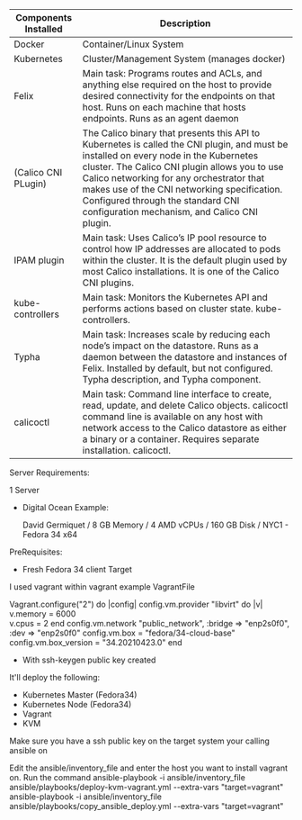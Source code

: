 |Components Installed | Description |
| ----------- | ----------- |
| Docker   |  Container/Linux System |
| Kubernetes  |  Cluster/Management System (manages docker)|
| Felix | Main task: Programs routes and ACLs, and anything else required on the host to provide desired connectivity for the endpoints on that host. Runs on each machine that hosts endpoints. Runs as an agent daemon|
| (Calico CNI PLugin) | The Calico binary that presents this API to Kubernetes is called the CNI plugin, and must be installed on every node in the Kubernetes cluster. The Calico CNI plugin allows you to use Calico networking for any orchestrator that makes use of the CNI networking specification. Configured through the standard CNI configuration mechanism, and Calico CNI plugin.|
| IPAM plugin | Main task: Uses Calico’s IP pool resource to control how IP addresses are allocated to pods within the cluster. It is the default plugin used by most Calico installations. It is one of the Calico CNI plugins.|
| kube-controllers | Main task: Monitors the Kubernetes API and performs actions based on cluster state. kube-controllers.|
| Typha | Main task: Increases scale by reducing each node’s impact on the datastore. Runs as a daemon between the datastore and instances of Felix. Installed by default, but not configured. Typha description, and Typha component.|
| calicoctl | Main task: Command line interface to create, read, update, and delete Calico objects. calicoctl command line is available on any host with network access to the Calico datastore as either a binary or a container. Requires separate installation. calicoctl. |

Server Requirements:

1 Server 
- Digital Ocean Example:

  David Germiquet / 8 GB Memory / 4 AMD vCPUs / 160 GB Disk / NYC1 - Fedora 34 x64

PreRequisites:

- Fresh Fedora 34 client Target

I used vagrant within vagrant example VagrantFile

Vagrant.configure("2") do |config|
config.vm.provider "libvirt" do |v|
     v.memory = 6000  
     v.cpus = 2
  end
  config.vm.network "public_network", :bridge => "enp2s0f0", :dev => "enp2s0f0" 
  config.vm.box = "fedora/34-cloud-base"
  config.vm.box_version = "34.20210423.0"
end


- With ssh-keygen public key created 

It'll deploy the following:

- Kubernetes Master (Fedora34)
- Kubernetes Node   (Fedora34)
- Vagrant 
- KVM 

Make sure you have a ssh public key on the target system your calling ansible on

Edit the ansible/inventory_file and enter the host you want to install vagrant on.
Run the command 
ansible-playbook -i ansible/inventory_file  ansible/playbooks/deploy-kvm-vagrant.yml --extra-vars "target=vagrant"
ansible-playbook -i ansible/inventory_file  ansible/playbooks/copy_ansible_deploy.yml --extra-vars "target=vagrant"

